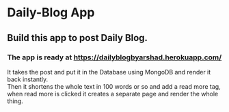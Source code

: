 # Daily-Blog App
## Build this app to post Daily Blog.
### The app is ready at https://dailyblogbyarshad.herokuapp.com/ 
It takes the post and put it in the Database using MongoDB and render it back instantly. <br>
Then it shortens the whole text in 100 words or so and add a read more tag, when read more is clicked it creates a separate page and render the whole thing.
